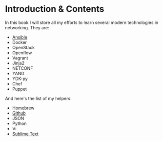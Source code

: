# Introduction & Contents

In this book I will store all my efforts to learn several modern technologies in networking. They are:

* [Ansible](ansible.md)
* Docker
* OpenStack
* Openflow
* Vagrant
* Jinja2
* NETCONF
* YANG
* YDK-py
* Chef
* Puppet

And here's the list of my helpers:

* [Homebrew](https://brew.sh/)
* [Github](https://github.com)
* JSON
* Python
* Vi
* [Sublime Text](https://www.sublimetext.com/)



